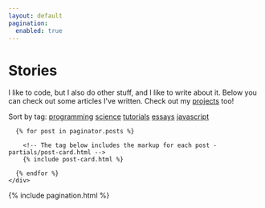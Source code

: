 ```yaml
---
layout: default
pagination:
  enabled: true
---
```




<!-- The main content area -->
<div class="posts">
  <div class="intro" id="markdown">
    <h1>Stories</h1>
    <p>I like to code, but I also do other stuff, and I like to write about it. Below you can check out some articles I've written. Check out my <a href="/projects">projects</a> too!</p>
    <p id="featured-tags">Sort by tag: <a href="/tag/programming">programming</a> <a href="/tag/science">science</a> <a href="/tag/tutorials">tutorials</a> <a href="/tag/essays">essays</a> <a href="/tag/javascript">javascript</a></p>
  </div>
  <div class="grid-xlarge">
    <div class="posts__container" itemscope itemtype="http://schema.org/Blog" data-columns>

      {% for post in paginator.posts %}

        <!-- The tag below includes the markup for each post - partials/post-card.html -->
        {% include post-card.html %}

      {% endfor %}
    </div>
  </div>

  {% include pagination.html %}
</div>

